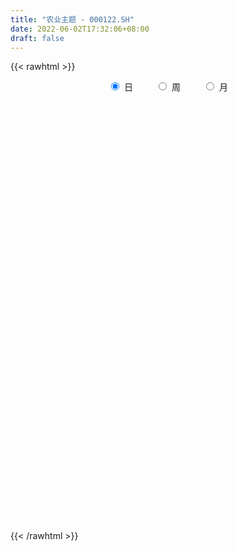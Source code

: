 ```yaml
---
title: "农业主题 - 000122.SH"
date: 2022-06-02T17:32:06+08:00
draft: false
---
```

{{< rawhtml >}}
    <div style="text-align: center">
        <label style="padding: 1rem;"><input style="margin-right: .5rem" type="radio" name="period" value="D" checked onclick="period_change(this)">日</label>
        <label style="padding: 1rem;"><input style="margin-right: .5rem" type="radio" name="period" value="W" onclick="period_change(this)">周</label>
        <label style="padding: 1rem;"><input style="margin-right: .5rem" type="radio" name="period" value="M" onclick="period_change(this)">月</label>
    </div>
    <div id="chart" style="height: 700px;"></div> 
    <script type="text/javascript">
        const D_v = [6756939.0,6653636.0,8496212.0,7972561.0,7674462.0,7206859.0,8521121.0,8338695.0,7319928.0,7034333.0,9748064.0,8156588.0,8899728.0,8459647.0,7862790.0,7462800.0,6508328.0,5899162.0,6509440.0,6358659.0,7868930.0,7135048.0,7072303.0,6593403.0,8341934.0,8339164.0,6101221.0,6565709.0,6648312.0,6543295.0,7573766.0,6431545.0,7149541.0,6952852.0,7500591.0,7934745.0,7768256.0,10079841.0,8421497.0,8978560.0,7101849.0,8523957.0,8090614.0,9448720.0,10230187.0,9871012.0,8361874.0,8193982.0,8360299.0,10148404.0,9656322.0,8276859.0,9236929.0,8089727.0,9329135.0,9137948.0,8559344.0,8099318.0,8405772.0,8352813.0,10411865.0,8246284.0,6697510.0,6943345.0,6790035.0,6922415.0,7861667.0,7886077.0,8037158.0,9367277.0,10229478.0,12332455.0,9179408.0,11450930.0,9529684.0,9544794.0,11304534.0,11710723.0,11463760.0,10615461.0,11836699.0,9318161.0,14103345.0,12085818.0,8865815.0,12315727.0,13080899.0,12416762.0,9626249.0,9953597.0,8844239.0,12393803.0,15357037.0,14368611.0,11883382.0,9120240.0,12211670.0,11638184.0,11834424.0,10421169.0,9907014.0,11432187.0,10228435.0,8967280.0,8753507.0,9931538.0,11105126.0,11095256.0,15953062.0,14138908.0,14700373.0,14236524.0,9495989.0,9546628.0,9985783.0,8869383.0,8941524.0,10304910.0,8207848.0,7161477.0,7350732.0,9021984.0,9876427.0,8105265.0,9117571.0,8429763.0,7959317.0,7625182.0,7963094.0,9049982.0,8629675.0,8805460.0,7728127.0,7155098.0,7437863.0,8815821.0,9720845.0,9893361.0,8448908.0,8236515.0,7850008.0,7905697.0,10268300.0,8783611.0,8059002.0,8103608.0,11403500.0,11010574.0,9301722.0,9523055.0,7707548.0,8726499.0,13472378.0,13220949.0,9734848.0,9457805.0,9402244.0,9488386.0,10178735.0,10823750.0,12068215.0,11601083.0,9445842.0,8642592.0,9326785.0,7104705.0,6064853.0,7159643.0,5517702.0,5798237.0,6120586.0,6691194.0,6680015.0,7362959.0,7367141.0,7484122.0,7255095.0,5739692.0,6997322.0,9539260.0,8481948.0,7719351.0,8398338.0,10915299.0,14769745.0,10306341.0,9812631.0,9535285.0,11231360.0,10753417.0,10191337.0,10119149.0,10191699.0,11180329.0,9422490.0,12906927.0,10534181.0,11997786.0,11206825.0,11072473.0,9851747.0,11986896.0,11480461.0,9760080.0,11704051.0,14777831.0,13912940.0,17307843.0,16322099.0,13109950.0,11567398.0,12192527.0,13377808.0,12973345.0,17469864.0,13859174.0,16632090.0,14913094.0,13728173.0,12756992.0,14708335.0,17918727.0,16150270.0,12389257.0,12455558.0,11115564.0,11570478.0,9952449.0,9677517.0,10790334.0,8938993.0,7496771.0,9285076.0,11124317.0,7818010.0,9544865.0,13662271.0,10885220.0,9601219.0,10445329.0,10310470.0,12384092.0,12104158.0,9382114.0,8658870.0,9336153.0,9846220.0,13251634.0,12308834.0,10859329.0]
const D_histogram = [0.0,2.0767288889,1.9493865552,1.2429470157,-1.3169784936,-1.6549420119,-1.5683994323,-3.6568086544,-6.3952999841,-7.1808531463,-7.11755623,-7.0580995445,-6.8995711044,-6.300035828,-5.6283838461,-6.6064191981,-7.9451811246,-8.3589887549,-8.3790719505,-6.9169908042,-4.0604100148,-1.9094920089,-0.462664459,1.4805486302,4.4338375568,6.1913634576,7.5471952471,6.7814616646,4.549848956,2.3327029908,0.9874786408,-0.0542700955,-2.1921558463,-2.7224886648,-1.4548590903,0.7931024203,2.4754731963,3.2769900623,2.8483022486,2.3880466412,1.7524672483,3.5232263573,4.0689735055,2.681761458,0.0655997507,-5.26726677,-10.0925809875,-9.425945595,-9.4240708309,-4.7325209022,-0.2758356052,3.2540638228,5.3644772917,6.4300984509,9.344004806,11.2762053559,10.8796202317,10.0524385886,9.6781314673,10.4037277667,7.2635075374,4.5001506981,1.7682187906,-1.3991873702,-2.0477556748,-1.8090751199,0.4409022071,-0.4533870607,0.6070776925,3.6183782036,5.6403899247,5.0751691063,6.9321995958,8.030468168,7.7966912188,10.1737068853,12.0357853488,13.4285976679,13.5560874326,14.0312529706,12.1202787417,10.8508418181,8.9007023676,6.2097066439,3.8582348401,2.137005987,-0.0660889195,-4.2520540092,-8.0445377299,-13.5109199354,-15.0122659533,-12.4029936783,-9.8907639973,-8.9113371243,-7.9696635349,-7.9252457449,-8.3434916775,-7.7039966997,-6.1165496704,-6.0475598899,-5.2355030972,-5.0045689822,-2.4213040456,-2.0114353792,-2.7003471532,-6.3230629231,-4.0660735607,-0.962915242,2.1637889158,3.7314984781,7.6624601608,6.2201499443,3.8515199848,3.0982888624,0.9278778132,-0.1073722183,-0.3584230413,-1.0284829256,-2.2243831098,-3.1845608898,-4.5020612658,-4.6554188361,-3.2987303334,-3.3262789479,-2.9615315171,-2.8089482959,-2.9892745297,-3.6036860564,-2.9579054563,-0.9661169097,-0.9032100369,-0.8713242657,-2.0930755348,-2.4130495534,-0.4289087096,1.632954884,4.1666387365,5.4915713729,4.6039373848,2.9908903429,3.0075226213,1.4074176874,-0.9194148536,-0.8548170325,-0.0078319369,0.690279484,0.8655485057,0.8975632918,2.0526595182,1.3880988176,1.0565248803,2.2450645284,4.8825909789,4.7783384466,4.6094829503,2.0486000542,2.516732706,1.0860689862,2.2950383021,0.0233998737,-2.3101025904,-2.8418207822,-4.82940766,-6.8068009943,-8.8960282381,-11.9410847021,-13.6187676096,-18.9853959246,-20.8764671795,-24.0762278986,-23.7213038957,-19.3700139661,-13.2952428388,-6.8046430249,-0.611727687,1.1439278081,3.1488212269,4.4126663476,6.1203501324,9.1444586589,10.9382324828,12.6309157685,13.4111420072,14.9864086255,13.7256906594,12.6863859396,12.6264668959,13.142319777,13.7093351499,12.9225996317,10.5888255317,6.6317232694,-1.426102448,-9.0493108575,-11.0166868706,-8.144956686,-9.6789040701,-16.3322051578,-16.3567247943,-14.3079416947,-9.886439318,-3.9792597085,0.07331242,3.1163713208,4.9645965722,7.0935004995,8.8435434469,12.4765947118,13.6044419049,11.2924722384,9.8331193099,9.1017271812,6.5123501221,5.7174580005,4.9019436992,4.2552576276,2.9164030892,4.7281585176,3.0131839346,3.5441308976,5.5039583487,4.7585307444,-3.3118373408,-12.3276812756,-25.9619315167,-36.3785636315,-36.5111349214,-35.6866814785,-29.7530213034,-20.3256414961,-14.5674701109,-8.3230482136,-2.5259319906,0.9027712373,2.9001606894,5.9777639161,11.1338841796,14.3453132404,14.9031120736,14.8462264674,15.3908558962,17.7411097167,13.4963270931,12.3183913097,11.8016553274,11.2392706102,11.5115265216,14.0002336248,13.4153871798,12.3395979548]
const D_fast = [0.0,2.5959111111,2.9559154163,2.5602126307,-0.328957502,-1.0806565233,-1.3862138018,-4.3888251875,-8.7261415132,-11.306907962,-13.0230001032,-14.7280683038,-16.2944326399,-17.2699063204,-18.0053503,-20.6349904516,-23.9600476592,-26.4636024782,-28.5784536614,-28.8456202162,-27.0041419305,-25.3305969268,-23.9994354916,-21.6860852449,-17.6243369291,-14.3189701639,-11.0763395626,-10.1467077289,-11.2408581985,-12.874828416,-13.9731831059,-15.028499366,-17.7144240784,-18.9253790631,-18.0214642611,-15.5752271455,-13.2739880704,-11.6532236888,-11.3698359403,-11.2330798874,-11.4305424683,-8.77897677,-7.2159862454,-7.9327579284,-10.532519698,-17.1822029113,-24.5306623757,-26.2205133819,-28.5746563255,-25.0662366223,-20.6785102267,-16.3350948429,-12.8835620512,-10.2104162793,-4.9605087226,-0.2092568338,2.1140631,3.799991104,5.8452168495,9.1717450906,7.8474017457,6.2090825809,3.9192053711,0.4020023677,-0.7585048556,-0.9720930807,1.3881097981,0.3804737652,1.5927079415,5.5086030034,8.9407122057,9.6442836639,13.2343640523,16.3402496666,18.055645522,22.9760879099,27.8471127106,32.5970744466,36.1135860694,40.0965648501,41.2156603067,42.6589338376,42.933969979,41.7954009163,40.4084878225,39.2215104662,37.0018933298,31.7529147377,25.9492965845,17.1051843952,11.850771889,11.3592957445,11.3988344261,10.150427018,9.0996847237,7.1627910775,4.6586722256,3.3721680285,3.4304776401,1.9875774482,1.4907584665,0.4705503359,2.4484892612,2.3554990828,0.9915005204,-4.2119809802,-2.971510008,-0.1090804998,3.558570887,6.0591550688,11.9057317917,12.0184590613,10.612709098,10.6340501912,8.6956085953,7.6335155092,7.2928589259,6.3656783102,4.6136823485,2.8573643461,0.4143486536,-0.9028636257,-0.3708577064,-1.2299760578,-1.6056115063,-2.155265359,-3.0829102253,-4.5982432661,-4.6919390301,-2.9416797109,-3.1045753474,-3.2905206426,-5.0355407954,-5.9587772023,-4.0818635359,-1.6117612213,1.9635823154,4.6614077949,4.9247581531,4.0594336969,4.8279466307,3.5796961186,1.0230098642,0.8739034271,1.7189305385,2.5896118305,2.9812679785,3.2376735876,4.9059346935,4.5883986973,4.5209559801,6.2707617603,10.1289359555,11.2192680348,12.2027832761,10.1540503936,11.2513662219,10.0922197487,11.8749486401,9.6091601801,6.6981320684,5.455958681,2.2610198882,-1.4180736946,-5.731307998,-11.7616356374,-16.8440104474,-26.9569877435,-34.0671757933,-43.2859934871,-48.8613954581,-49.35260902,-46.6016486024,-41.8122095447,-35.7722261286,-33.7305886815,-30.9384899559,-28.5714782484,-25.3337069305,-20.0234837392,-15.4951517946,-10.6447395668,-6.5117278263,-1.1898590516,0.9808456471,3.1131374123,6.2098350925,10.0112679179,14.0056170783,16.449531468,16.7629637509,14.4637923059,6.0494409766,-3.8360951473,-8.557642878,-7.722151865,-11.6758252666,-22.4121776437,-26.5258784789,-28.0540808029,-26.1041882557,-21.1918235733,-17.1209233398,-13.2987716088,-10.2093972144,-6.3071181622,-2.346189353,4.4060105898,8.9349682591,9.4461166523,10.4450435512,11.9890832178,11.0277936892,11.6622660678,12.0722376913,12.4893660266,11.8796122605,14.8734073182,13.9117287189,15.3287084063,18.6645254445,19.1087305264,10.2104031059,-1.8873611478,-22.012094268,-41.5233672907,-50.7837223109,-58.8809392377,-60.3855343885,-56.0395649552,-53.9232610977,-49.7596012538,-44.5939680285,-40.9395719912,-38.2171423667,-33.645098161,-25.7055068527,-18.9077494817,-14.6241726301,-10.9695016195,-6.5771582166,0.2083730331,-0.6623278172,1.2393342267,3.6730120763,5.9204450116,9.0705825535,15.0593480628,17.8283484128,19.8374586765]
const D_slow = [0.0,0.5191822222,1.006528861,1.317265615,0.9880209916,0.5742854886,0.1821856305,-0.7320165331,-2.3308415291,-4.1260548157,-5.9054438732,-7.6699687593,-9.3948615354,-10.9698704924,-12.3769664539,-14.0285712535,-16.0148665346,-18.1046137233,-20.1993817109,-21.928629412,-22.9437319157,-23.4211049179,-23.5367710327,-23.1666338751,-22.0581744859,-20.5103336215,-18.6235348097,-16.9281693936,-15.7907071545,-15.2075314068,-14.9606617467,-14.9742292705,-15.5222682321,-16.2028903983,-16.5666051709,-16.3683295658,-15.7494612667,-14.9302137511,-14.218138189,-13.6211265287,-13.1830097166,-12.3022031273,-11.2849597509,-10.6145193864,-10.5981194487,-11.9149361412,-14.4380813881,-16.7945677869,-19.1505854946,-20.3337157201,-20.4026746215,-19.5891586657,-18.2480393428,-16.6405147301,-14.3045135286,-11.4854621896,-8.7655571317,-6.2524474846,-3.8329146178,-1.2319826761,0.5838942083,1.7089318828,2.1509865804,1.8011897379,1.2892508192,0.8369820392,0.947207591,0.8338608258,0.985630249,1.8902247999,3.300322281,4.5691145576,6.3021644565,8.3097814985,10.2589543032,12.8023810246,15.8113273618,19.1684767787,22.5574986369,26.0653118795,29.0953815649,31.8080920195,34.0332676114,35.5856942724,36.5502529824,37.0845044792,37.0679822493,36.004968747,33.9938343145,30.6161043306,26.8630378423,23.7622894227,21.2895984234,19.0617641423,17.0693482586,15.0880368224,13.002163903,11.0761647281,9.5470273105,8.035137338,6.7262615637,5.4751193182,4.8697933068,4.366934462,3.6918476737,2.1110819429,1.0945635527,0.8538347422,1.3947819712,2.3276565907,4.2432716309,5.798309117,6.7611891132,7.5357613288,7.7677307821,7.7408877275,7.6512819672,7.3941612358,6.8380654583,6.0419252359,4.9164099194,3.7525552104,2.927872627,2.0963028901,1.3559200108,0.6536829368,-0.0936356956,-0.9945572097,-1.7340335738,-1.9755628012,-2.2013653104,-2.4191963769,-2.9424652606,-3.5457276489,-3.6529548263,-3.2447161053,-2.2030564212,-0.830163578,0.3208207682,1.068543354,1.8204240093,2.1722784312,1.9424247178,1.7287204596,1.7267624754,1.8993323464,2.1157194729,2.3401102958,2.8532751753,3.2002998797,3.4644310998,4.0256972319,5.2463449766,6.4409295883,7.5933003258,8.1054503394,8.7346335159,9.0061507624,9.579910338,9.5857603064,9.0082346588,8.2977794633,7.0904275483,5.3887272997,3.1647202402,0.1794490646,-3.2252428378,-7.9715918189,-13.1907086138,-19.2097655885,-25.1400915624,-29.9825950539,-33.3064057636,-35.0075665198,-35.1604984416,-34.8745164896,-34.0873111828,-32.9841445959,-31.4540570629,-29.1679423981,-26.4333842774,-23.2756553353,-19.9228698335,-16.1762676771,-12.7448450123,-9.5732485274,-6.4166318034,-3.1310518591,0.2962819284,3.5269318363,6.1741382192,7.8320690366,7.4755434246,5.2132157102,2.4590439925,0.422804821,-1.9969211965,-6.0799724859,-10.1691536845,-13.7461391082,-16.2177489377,-17.2125638648,-17.1942357598,-16.4151429296,-15.1739937866,-13.4006186617,-11.1897327999,-8.070584122,-4.6694736458,-1.8463555862,0.6119242413,2.8873560366,4.5154435671,5.9448080673,7.1702939921,8.234108399,8.9632091713,10.1452488007,10.8985447843,11.7845775087,13.1605670959,14.350199782,13.5222404468,10.4403201279,3.9498372487,-5.1448036592,-14.2725873895,-23.1942577592,-30.632513085,-35.713923459,-39.3557909868,-41.4365530402,-42.0680360378,-41.8423432285,-41.1173030562,-39.6228620771,-36.8393910322,-33.2530627221,-29.5272847037,-25.8157280869,-21.9680141128,-17.5327366836,-14.1586549103,-11.0790570829,-8.1286432511,-5.3188255985,-2.4409439681,1.0591144381,4.412961233,7.4978607217]
const D_data = [['2021-05-24', 2096.7976, 2099.085, 2071.4341, 2101.0067],['2021-05-25', 2096.7657, 2131.6266, 2092.3829, 2133.6798],['2021-05-26', 2119.5998, 2111.0148, 2098.5025, 2119.5998],['2021-05-27', 2096.5854, 2102.9409, 2087.3917, 2112.899],['2021-05-28', 2100.2278, 2070.9752, 2063.9441, 2103.1466],['2021-05-31', 2067.6445, 2089.8809, 2060.7677, 2091.262],['2021-06-01', 2092.3207, 2093.2789, 2075.5669, 2096.8056],['2021-06-02', 2095.0213, 2058.442, 2054.679, 2097.6123],['2021-06-03', 2051.099, 2032.9336, 2030.3005, 2054.6193],['2021-06-04', 2025.9295, 2041.9339, 2019.4297, 2045.9031],['2021-06-07', 2035.4892, 2044.153, 2019.1682, 2045.2571],['2021-06-08', 2044.4053, 2037.7728, 2025.3362, 2061.2483],['2021-06-09', 2036.2592, 2032.7795, 2022.5346, 2042.2407],['2021-06-10', 2031.9785, 2033.6074, 2022.7759, 2040.6967],['2021-06-11', 2029.7044, 2031.5015, 2023.204, 2040.4832],['2021-06-15', 2026.4078, 2003.188, 2000.9885, 2032.806],['2021-06-16', 2001.6228, 1984.385, 1979.3586, 2007.1095],['2021-06-17', 1976.3634, 1982.2351, 1976.3634, 1994.0164],['2021-06-18', 1982.3658, 1976.5319, 1962.6923, 1982.3658],['2021-06-21', 1975.6947, 1989.871, 1971.6891, 1996.4372],['2021-06-22', 1995.8616, 2011.4584, 1993.023, 2016.4006],['2021-06-23', 2013.2658, 2010.4938, 1998.6452, 2014.0761],['2021-06-24', 2013.231, 2007.1256, 1992.6314, 2013.5645],['2021-06-25', 2008.3987, 2019.6227, 1994.9384, 2021.1835],['2021-06-28', 2026.863, 2044.7212, 2021.8318, 2047.9489],['2021-06-29', 2049.2798, 2043.7464, 2038.5764, 2051.673],['2021-06-30', 2043.8189, 2049.8861, 2039.8238, 2055.8937],['2021-07-01', 2049.4399, 2028.1101, 2028.0977, 2052.2677],['2021-07-02', 2020.9239, 2003.8143, 2001.2428, 2033.0929],['2021-07-05', 2006.6064, 1992.4716, 1976.961, 2008.8899],['2021-07-06', 1991.2866, 1992.9116, 1965.0299, 1992.9116],['2021-07-07', 1978.5705, 1988.4737, 1973.2647, 1993.7893],['2021-07-08', 1994.092, 1963.0215, 1963.0215, 1995.9684],['2021-07-09', 1955.3362, 1971.6903, 1935.2476, 1975.8499],['2021-07-12', 1989.8477, 1992.2112, 1979.1641, 1998.2368],['2021-07-13', 1998.9076, 2011.4243, 1988.2673, 2012.2361],['2021-07-14', 2017.4018, 2014.0214, 2003.3179, 2029.5819],['2021-07-15', 2005.8853, 2009.8411, 1984.8537, 2010.8585],['2021-07-16', 2004.5113, 1995.8106, 1993.2117, 2005.5685],['2021-07-19', 1995.2995, 1993.1174, 1982.7332, 2002.0898],['2021-07-20', 1982.5744, 1987.6942, 1972.9371, 1989.0786],['2021-07-21', 1998.4529, 2021.2399, 1998.4529, 2025.086],['2021-07-22', 2021.432, 2013.5368, 2005.433, 2023.3328],['2021-07-23', 2010.9094, 1988.1699, 1981.3918, 2011.2034],['2021-07-26', 1985.3727, 1961.4865, 1933.601, 1985.3727],['2021-07-27', 1957.7937, 1902.1567, 1901.9934, 1971.6301],['2021-07-28', 1888.6056, 1872.8933, 1845.6176, 1900.9637],['2021-07-29', 1892.6926, 1920.3778, 1892.641, 1922.2594],['2021-07-30', 1907.6992, 1903.7179, 1884.5686, 1907.6992],['2021-08-02', 1896.2164, 1966.7374, 1893.0796, 1966.9454],['2021-08-03', 1960.8815, 1983.7021, 1955.5573, 1984.3641],['2021-08-04', 1983.2391, 1992.1021, 1976.53, 1994.0077],['2021-08-05', 1985.8607, 1990.3774, 1974.0864, 2000.2959],['2021-08-06', 1981.6383, 1988.1477, 1968.0607, 1988.1477],['2021-08-09', 1980.9786, 2026.2463, 1980.2298, 2032.335],['2021-08-10', 2020.7668, 2033.5364, 2008.332, 2035.7292],['2021-08-11', 2029.8718, 2015.9669, 2012.379, 2029.8718],['2021-08-12', 2016.2385, 2014.5849, 2007.5743, 2025.254],['2021-08-13', 2005.6137, 2024.2079, 1995.892, 2026.0695],['2021-08-16', 2025.4837, 2046.6563, 2024.6752, 2052.4981],['2021-08-17', 2041.89, 1998.6937, 1993.063, 2049.4624],['2021-08-18', 1994.6923, 1992.2842, 1983.6925, 2007.5685],['2021-08-19', 1985.5336, 1980.5566, 1969.1961, 1991.5547],['2021-08-20', 1972.2339, 1959.5157, 1935.0433, 1972.2339],['2021-08-23', 1960.9828, 1979.5693, 1957.9042, 1982.422],['2021-08-24', 1978.991, 1988.1813, 1969.0984, 1995.6673],['2021-08-25', 1984.0486, 2019.727, 1979.8192, 2021.819],['2021-08-26', 2013.5012, 1984.1133, 1982.787, 2014.2201],['2021-08-27', 1976.2391, 2009.2603, 1974.51, 2011.644],['2021-08-30', 2016.9189, 2046.6705, 2015.4962, 2046.8977],['2021-08-31', 2045.4199, 2052.0217, 2041.8135, 2066.9193],['2021-09-01', 2048.4503, 2028.4105, 1997.4152, 2051.494],['2021-09-02', 2028.0114, 2067.8824, 2028.0114, 2067.9836],['2021-09-03', 2070.0719, 2073.4478, 2057.3915, 2097.078],['2021-09-06', 2070.0319, 2066.7816, 2040.2668, 2076.18],['2021-09-07', 2064.4445, 2114.1946, 2062.2094, 2117.2967],['2021-09-08', 2110.2968, 2130.2129, 2104.1018, 2132.8648],['2021-09-09', 2136.4296, 2145.8948, 2131.5202, 2150.0192],['2021-09-10', 2137.4276, 2147.9821, 2125.6876, 2162.2503],['2021-09-13', 2143.3783, 2168.5335, 2142.7312, 2169.2718],['2021-09-14', 2160.3413, 2149.1717, 2143.5942, 2187.6446],['2021-09-15', 2137.1461, 2162.161, 2132.6375, 2167.2468],['2021-09-16', 2169.9489, 2157.5279, 2156.9332, 2183.7244],['2021-09-17', 2150.6447, 2146.6873, 2109.7172, 2161.7183],['2021-09-22', 2123.0831, 2146.4545, 2122.4312, 2148.705],['2021-09-23', 2159.7038, 2150.969, 2145.1877, 2167.0868],['2021-09-24', 2136.6535, 2140.4054, 2126.8238, 2164.0799],['2021-09-27', 2132.2694, 2101.6915, 2086.4375, 2145.0669],['2021-09-28', 2089.2267, 2085.0276, 2080.7013, 2096.5193],['2021-09-29', 2070.1801, 2034.8672, 2023.924, 2079.415],['2021-09-30', 2037.9807, 2058.3048, 2037.0952, 2063.154],['2021-10-08', 2080.5789, 2105.4426, 2071.4306, 2106.8309],['2021-10-11', 2107.6522, 2112.388, 2096.5372, 2129.1955],['2021-10-12', 2102.7679, 2097.9784, 2073.0457, 2111.3806],['2021-10-13', 2093.4036, 2098.5178, 2061.4858, 2103.0407],['2021-10-14', 2092.0931, 2085.8572, 2071.6678, 2096.4045],['2021-10-15', 2078.2502, 2074.5126, 2069.0486, 2109.8017],['2021-10-18', 2062.4843, 2083.6449, 2041.3215, 2085.771],['2021-10-19', 2076.7889, 2097.4929, 2070.1811, 2100.7393],['2021-10-20', 2080.8254, 2079.3225, 2068.8516, 2090.005],['2021-10-21', 2081.0984, 2087.5498, 2079.0837, 2098.4083],['2021-10-22', 2088.2595, 2079.8532, 2077.0172, 2100.9011],['2021-10-25', 2088.5597, 2114.7352, 2088.3443, 2116.2395],['2021-10-26', 2113.4552, 2094.4931, 2090.5927, 2118.22],['2021-10-27', 2090.8648, 2078.6442, 2069.0247, 2092.0842],['2021-10-28', 2067.7364, 2026.9529, 2021.906, 2068.0662],['2021-10-29', 2033.9114, 2093.007, 2033.9114, 2094.4967],['2021-11-01', 2095.4852, 2116.2819, 2083.4172, 2126.8515],['2021-11-02', 2122.8384, 2134.1298, 2113.803, 2146.1916],['2021-11-03', 2124.4125, 2129.9632, 2112.5104, 2140.8512],['2021-11-04', 2130.8776, 2179.5605, 2130.8776, 2181.6631],['2021-11-05', 2170.7611, 2125.2527, 2125.2046, 2170.7611],['2021-11-08', 2116.2, 2108.2404, 2097.349, 2119.2717],['2021-11-09', 2106.9255, 2123.8305, 2099.4481, 2125.925],['2021-11-10', 2113.0653, 2100.8403, 2077.5018, 2123.4543],['2021-11-11', 2098.9631, 2107.8067, 2095.2982, 2110.1431],['2021-11-12', 2110.2061, 2115.0581, 2108.6774, 2124.0813],['2021-11-15', 2121.1493, 2107.8228, 2098.5605, 2130.3529],['2021-11-16', 2101.3408, 2095.8759, 2092.9534, 2114.3239],['2021-11-17', 2095.7905, 2091.7254, 2068.2699, 2096.1109],['2021-11-18', 2092.4507, 2078.7582, 2078.6045, 2094.3985],['2021-11-19', 2072.8184, 2086.2991, 2062.7132, 2087.3604],['2021-11-22', 2085.2527, 2105.7761, 2079.5191, 2107.2971],['2021-11-23', 2099.1928, 2089.7284, 2086.0714, 2102.2955],['2021-11-24', 2090.952, 2093.2816, 2075.6134, 2098.028],['2021-11-25', 2095.5493, 2089.8512, 2082.9671, 2099.052],['2021-11-26', 2086.0864, 2083.313, 2078.1094, 2088.3093],['2021-11-29', 2060.4289, 2072.9876, 2055.3276, 2078.1397],['2021-11-30', 2077.8207, 2086.0389, 2075.0162, 2091.4416],['2021-12-01', 2081.3684, 2108.2296, 2080.9602, 2111.347],['2021-12-02', 2104.6823, 2088.5773, 2087.916, 2112.3485],['2021-12-03', 2080.4454, 2087.4027, 2071.8028, 2089.0392],['2021-12-06', 2085.6106, 2066.8838, 2064.0823, 2086.5591],['2021-12-07', 2071.1827, 2071.7296, 2052.4552, 2077.1437],['2021-12-08', 2072.9089, 2103.4743, 2068.4866, 2104.6121],['2021-12-09', 2104.3511, 2115.4217, 2102.2201, 2124.3538],['2021-12-10', 2113.4327, 2135.751, 2109.4769, 2140.485],['2021-12-13', 2140.9895, 2134.7357, 2128.9591, 2144.4496],['2021-12-14', 2132.9184, 2112.2064, 2106.8357, 2132.9184],['2021-12-15', 2105.6296, 2099.476, 2095.3634, 2117.0325],['2021-12-16', 2101.5935, 2118.1885, 2100.1948, 2118.3528],['2021-12-17', 2111.0234, 2095.6826, 2093.3377, 2115.4725],['2021-12-20', 2089.9954, 2076.4037, 2073.8243, 2098.1808],['2021-12-21', 2073.662, 2099.791, 2070.4128, 2100.3007],['2021-12-22', 2103.6275, 2111.9733, 2098.072, 2114.871],['2021-12-23', 2108.7913, 2114.8341, 2103.805, 2118.8547],['2021-12-24', 2117.5265, 2111.5624, 2100.1545, 2119.7982],['2021-12-27', 2117.0867, 2111.3559, 2099.977, 2126.4772],['2021-12-28', 2108.2942, 2130.213, 2105.6975, 2130.213],['2021-12-29', 2125.1633, 2110.5486, 2109.484, 2130.2091],['2021-12-30', 2109.8251, 2113.4773, 2106.4, 2117.4738],['2021-12-31', 2113.2213, 2136.7206, 2112.588, 2139.2564],['2022-01-04', 2142.1997, 2168.7958, 2138.207, 2171.563],['2022-01-05', 2165.2883, 2146.0181, 2138.4579, 2176.2345],['2022-01-06', 2137.0922, 2149.2413, 2125.9818, 2154.2333],['2022-01-07', 2155.1547, 2115.6427, 2114.5043, 2159.9562],['2022-01-10', 2113.2045, 2150.9704, 2113.2045, 2153.3843],['2022-01-11', 2149.0968, 2127.2698, 2122.3927, 2155.5117],['2022-01-12', 2129.9386, 2162.4438, 2120.303, 2162.5909],['2022-01-13', 2161.0432, 2118.228, 2117.1667, 2169.5052],['2022-01-14', 2116.6263, 2105.3622, 2103.6762, 2135.4307],['2022-01-17', 2112.8044, 2119.338, 2103.5433, 2124.2362],['2022-01-18', 2113.8942, 2092.2665, 2086.9638, 2113.8942],['2022-01-19', 2083.9121, 2077.8483, 2062.703, 2088.6661],['2022-01-20', 2076.3225, 2059.7102, 2057.0012, 2101.5241],['2022-01-21', 2053.9096, 2025.6591, 2024.1879, 2054.1779],['2022-01-24', 2017.6711, 2019.4941, 2009.7282, 2030.0689],['2022-01-25', 2010.4881, 1940.2306, 1939.9262, 2018.4333],['2022-01-26', 1944.8993, 1946.5722, 1919.1462, 1957.8173],['2022-01-27', 1941.7959, 1895.9732, 1895.9732, 1949.3982],['2022-01-28', 1911.2529, 1910.4398, 1879.3783, 1932.1965],['2022-02-07', 1929.2493, 1952.0603, 1927.5974, 1952.3632],['2022-02-08', 1951.0867, 1984.3196, 1941.7823, 1984.9175],['2022-02-09', 1981.386, 2010.6829, 1978.2408, 2014.311],['2022-02-10', 2012.7021, 2033.3861, 2006.9461, 2036.9543],['2022-02-11', 2023.9736, 1994.5479, 1989.7234, 2026.8405],['2022-02-14', 1992.5647, 2004.6784, 1990.8777, 2022.6079],['2022-02-15', 2002.4779, 2002.5084, 1988.6379, 2008.6065],['2022-02-16', 2011.3827, 2015.7671, 1997.993, 2016.1394],['2022-02-17', 2021.0587, 2046.9159, 2009.8486, 2052.5297],['2022-02-18', 2034.5016, 2048.6673, 2029.7629, 2050.3391],['2022-02-21', 2046.3267, 2062.7824, 2042.6203, 2064.8051],['2022-02-22', 2052.0049, 2065.434, 2038.2305, 2066.3439],['2022-02-23', 2083.9214, 2090.6251, 2071.4568, 2099.2339],['2022-02-24', 2083.3463, 2065.3981, 2042.3019, 2112.5303],['2022-02-25', 2072.4704, 2070.9486, 2065.7549, 2088.7341],['2022-02-28', 2075.4173, 2089.2705, 2063.2389, 2091.6315],['2022-03-01', 2093.4915, 2107.3973, 2086.3212, 2107.8528],['2022-03-02', 2103.975, 2121.564, 2097.0935, 2124.0501],['2022-03-03', 2124.2886, 2114.9708, 2108.6257, 2125.0747],['2022-03-04', 2105.9754, 2097.2471, 2086.8777, 2125.1204],['2022-03-07', 2102.6777, 2067.7417, 2055.3069, 2105.5208],['2022-03-08', 2062.8043, 1986.9092, 1981.9117, 2065.9506],['2022-03-09', 1991.0823, 1946.4921, 1868.7035, 2004.1388],['2022-03-10', 1986.1412, 1983.8462, 1972.294, 2002.2568],['2022-03-11', 1967.0488, 2039.4695, 1948.952, 2042.4889],['2022-03-14', 2018.5453, 1980.5985, 1980.5985, 2035.3801],['2022-03-15', 1961.37, 1883.1734, 1883.1734, 1971.9728],['2022-03-16', 1915.1, 1933.8498, 1829.374, 1938.78],['2022-03-17', 1944.4046, 1951.3057, 1942.73, 1984.0737],['2022-03-18', 1939.4024, 1986.7504, 1933.4994, 1989.3729],['2022-03-21', 1990.1798, 2025.4505, 1985.4284, 2033.7473],['2022-03-22', 2025.2286, 2025.2083, 2015.523, 2040.4741],['2022-03-23', 2024.7318, 2030.6938, 2020.7468, 2037.7428],['2022-03-24', 2021.496, 2029.9825, 2017.3353, 2044.936],['2022-03-25', 2027.1283, 2047.0998, 2024.7759, 2085.1838],['2022-03-28', 2051.8129, 2057.5259, 2016.2661, 2062.7649],['2022-03-29', 2049.3008, 2102.9324, 2045.879, 2113.6753],['2022-03-30', 2078.5774, 2094.0193, 2073.0933, 2098.1653],['2022-03-31', 2080.5115, 2057.2225, 2047.7576, 2086.2854],['2022-04-01', 2054.6778, 2066.074, 2054.268, 2082.9475],['2022-04-06', 2057.5339, 2077.1109, 2050.6375, 2082.4178],['2022-04-07', 2071.6979, 2051.6085, 2044.0824, 2078.3038],['2022-04-08', 2054.2258, 2070.5787, 2032.3754, 2075.7274],['2022-04-11', 2070.5677, 2071.1526, 2057.9083, 2103.245],['2022-04-12', 2053.2367, 2074.0797, 2031.5118, 2074.516],['2022-04-13', 2064.2016, 2064.1234, 2060.0762, 2097.6078],['2022-04-14', 2055.598, 2109.3385, 2032.8263, 2110.1493],['2022-04-15', 2097.3409, 2070.0046, 2065.5893, 2113.5418],['2022-04-18', 2057.3189, 2099.1999, 2054.2484, 2110.0119],['2022-04-19', 2104.8439, 2129.2898, 2096.2668, 2147.2183],['2022-04-20', 2120.4912, 2104.7621, 2095.7446, 2156.69],['2022-04-21', 2085.2026, 1991.5823, 1980.5545, 2099.6256],['2022-04-22', 1952.6697, 1928.7811, 1903.344, 1952.992],['2022-04-25', 1892.4738, 1795.0509, 1795.0509, 1894.622],['2022-04-26', 1797.9455, 1744.9722, 1738.7429, 1811.682],['2022-04-27', 1725.774, 1814.5837, 1708.927, 1814.799],['2022-04-28', 1805.2084, 1796.7744, 1772.0208, 1821.3275],['2022-04-29', 1800.681, 1849.0279, 1800.681, 1854.1613],['2022-05-05', 1852.4341, 1909.6585, 1848.9849, 1922.8917],['2022-05-06', 1863.3946, 1885.4986, 1861.5303, 1913.114],['2022-05-09', 1881.1209, 1909.2046, 1873.984, 1911.2393],['2022-05-10', 1887.3631, 1925.9579, 1880.1186, 1925.9579],['2022-05-11', 1923.2598, 1914.6639, 1913.6072, 1949.1202],['2022-05-12', 1903.0958, 1907.0516, 1886.4177, 1926.1824],['2022-05-13', 1913.2126, 1932.1677, 1913.1975, 1952.077],['2022-05-16', 1958.7955, 1981.9857, 1954.7775, 2000.8591],['2022-05-17', 1981.8214, 1985.5501, 1955.6498, 1987.334],['2022-05-18', 1983.8667, 1969.783, 1965.09, 1988.2965],['2022-05-19', 1941.0558, 1971.4369, 1939.0732, 1975.1217],['2022-05-20', 1971.1732, 1989.0369, 1969.0203, 1989.0369],['2022-05-23', 1992.1072, 2030.0197, 1990.4571, 2030.5393],['2022-05-24', 2024.8266, 1952.491, 1951.9284, 2026.1443],['2022-05-25', 1954.137, 1984.7866, 1953.2396, 1984.96],['2022-05-26', 1983.3697, 1996.7945, 1957.2579, 2004.7094],['2022-05-27', 1998.6213, 2001.5902, 1982.0724, 2014.8167],['2022-05-30', 2012.6027, 2019.8522, 2000.9992, 2025.8678],['2022-05-31', 2016.3532, 2065.2826, 2015.0487, 2065.2826],['2022-06-01', 2050.9882, 2043.3271, 2031.7436, 2065.7424],['2022-06-02', 2034.2918, 2043.8641, 2019.6412, 2047.4575]]
const W_v = [19642339.0,20499924.0,24126305.0,22643971.0,15514734.0,16282724.0,23210615.0,20490672.0,23699999.0,20322265.0,16888827.0,20007096.0,18103262.0,17260283.0,18741203.0,18863144.0,21723777.0,19813923.0,13691088.0,14681755.0,18067451.0,19138179.0,21275913.0,22007277.0,23582873.0,29748662.0,25830040.0,25955687.0,27793880.0,9489815.0,7944708.0,20504511.0,22011068.0,21860056.0,27269780.0,31110450.0,17804716.0,24958253.0,22761394.0,21884042.0,13575284.0,21319809.0,23754394.0,23669378.0,29866699.0,23252167.0,21468280.0,21882713.0,18193598.0,22639999.0,22617372.0,19932292.0,25751874.0,22319301.0,26377936.0,19577156.0,18774937.0,19998755.0,19873641.0,15734170.0,16682987.0,16309345.0,23671431.0,20560770.0,23418053.0,25451516.0,27022053.0,32278005.0,26896747.0,18813048.0,22825640.0,16403391.0,14547942.0,16731340.0,8956628.0,18697864.0,18625132.0,22350498.0,17971626.0,24481451.0,34820455.0,55127271.0,58732495.0,56641260.0,51981819.0,53959218.0,46131157.0,59366453.0,40622084.0,47555914.0,15484787.0,48049103.0,45445894.0,34899752.0,35835590.0,34478513.0,45312181.0,31968272.0,28490952.0,32047064.0,27642024.0,25996810.0,21099087.0,21476979.0,27705696.0,23613119.0,31343114.0,29870317.0,28453136.0,26117276.0,22620818.0,18832861.0,2666338.0,11710577.0,18114745.0,21730727.0,31888319.0,21896671.0,22776230.0,20657398.0,18105402.0,15909115.0,18270440.0,23967234.0,19905007.0,27913796.0,35598967.0,24461659.0,25441216.0,42667866.0,46947310.0,56385293.0,54396289.0,54996552.0,54675249.0,49261125.0,58072798.0,60395149.0,51132333.0,44425573.0,59430850.0,40801014.0,27668097.0,40227403.0,38592718.0,30717213.0,32618740.0,33165626.0,37850227.0,21272400.0,39841685.0,61797997.0,69248697.0,57493563.0,61261551.0,68391507.0,61849995.0,63508417.0,48007364.0,43565959.0,36305555.0,30392003.0,25454040.0,12954811.0,5671510.0,26390112.0,21771683.0,23977062.0,25837060.0,26584353.0,25353616.0,25178118.0,29654258.0,31217288.0,44303935.0,61203885.0,42225604.0,67658950.0,44261097.0,39212370.0,42540205.0,37141570.0,19748339.0,18273367.0,43786531.0,43163614.0,40284348.0,33233557.0,34090453.0,33488419.0,24636283.0,36867661.0,34937667.0,34552004.0,18179363.0,46535252.0,31393172.0,37553810.0,38420936.0,43126817.0,26379730.0,35028343.0,35996340.0,34650999.0,41704930.0,42143700.0,45017354.0,45408241.0,43531517.0,40651817.0,37497352.0,52559548.0,53553495.0,57959484.0,34262441.0,40840847.0,12393803.0,62940940.0,55232978.0,48985886.0,70124123.0,46839307.0,42046951.0,43488343.0,42073393.0,40857754.0,42334489.0,46618021.0,46269398.0,45885980.0,51961330.0,46121007.0,30661021.0,35585431.0,38013317.0,52109074.0,51524030.0,53820594.0,54663012.0,59709319.0,72220230.0,38543680.0,76602395.0,73923581.0,54771566.0,19729327.0,45269039.0,54904509.0,51865387.0,46266017.0]
const W_histogram = [0.0,0.7849125926,1.1035401954,1.2299090011,3.2734954461,4.2729001638,6.5902290212,7.5099709742,8.8707813384,9.5125516874,10.8923859136,13.3559584717,12.9297275288,13.8297772045,10.7824697301,11.5169887761,8.7640807369,3.4609740781,-1.3207599112,-5.6311336139,-6.2165208605,-5.4493079865,-5.1780494256,-1.7841395454,-0.1136217446,0.923523271,3.024818316,-0.5275649211,-10.0381201198,-12.4505884804,-10.7815351515,-9.5050676387,-6.8091812873,-5.7709569854,-7.1843604112,-7.500386711,-5.4737447457,-5.2001804956,-6.392898568,-6.6564720807,-4.4871844725,-1.0637704193,3.4242125674,4.848452273,4.9208420236,4.4718411327,0.7807824708,-4.812711565,-8.7547509077,-13.287740686,-10.5146027474,-8.9853413847,-6.4469899442,-8.5390004906,-8.8632788509,-12.8543177074,-12.1449233446,-10.8836912876,-10.5555101256,-11.5748381435,-8.1383832369,-3.381789243,-5.2079025394,-8.8988108134,-11.4208231734,-10.1028139179,-9.6223117957,-5.4622402117,-5.4502206031,-4.0832574587,-1.3199606904,0.6442547824,-0.0410726894,-0.1219308852,-0.8422723398,0.9934145354,3.9763123006,6.6836135618,7.8549253502,11.3147326338,15.8609088314,21.0833528124,22.5502851719,25.6743365619,29.2047437693,30.4136999002,34.1324936679,33.4400222498,32.0636107616,25.3400592945,19.435885902,12.9381623616,8.8195950342,1.7905042014,0.1058587726,-3.5230923606,-3.4717369418,-1.5441247386,0.0818196805,2.2283102376,0.8743786749,-1.9526314877,-2.7093655243,-4.4034320213,-9.0424363307,-9.7714499003,-7.728759731,-5.7651847434,-3.4020767985,-1.8058617142,-2.2857670219,-5.3807367595,-7.2371143092,-6.8116724864,-7.2250991811,-6.4831547741,-4.8887543298,-3.2612102857,-3.6614930515,-4.2914992954,-6.2231267669,-6.5506992616,-6.3164502515,-5.3249179666,-4.2147099528,-0.5098905407,2.3760369708,4.3411630182,0.8407887471,-0.723692118,0.5188338287,3.9240791889,3.2010736458,9.6772080582,7.4597392529,3.2043024894,3.639198614,6.0023174957,9.1555245972,10.1740357957,12.7074024546,12.765034905,15.9348709142,17.2079558796,15.2570411934,16.5817506495,15.0816955949,13.8936982731,15.5720715875,15.7037565079,17.7471756323,25.5032399774,30.0993378627,34.7915561681,45.5614791764,49.7614263098,48.286879139,49.0331907081,46.6724741215,36.1829462859,17.0221111011,3.1364120464,-9.5736911064,-17.4872337197,-19.5210104934,-20.3738936324,-26.8092853632,-31.7348992423,-34.3944943688,-36.5848839359,-33.0444778953,-33.2030413566,-28.274960059,-26.6955720973,-20.5816579097,-12.301559007,-5.7251836806,2.5731484951,0.463233936,3.8514566961,4.1153152,3.1062578493,9.7589436352,15.413439668,6.8583014433,-4.8218736888,-18.6897558244,-28.4704256091,-30.5784070127,-28.5814510168,-27.963941977,-26.9102498691,-21.5302314362,-16.2019409876,-13.0479063454,-8.3921409616,-4.0642846581,-2.8672468329,-4.0728987051,-5.5244481841,-9.8836976191,-9.556405409,-10.0458652516,-12.0399180806,-11.2556678626,-10.7724016884,-15.3804853317,-12.1254678709,-7.1718428436,-7.8266774219,-4.6415305046,1.7157628803,10.3844344257,15.1845026984,16.9553042522,11.8573748938,10.9421673577,7.6895414901,5.4395540552,4.4221713518,5.4390157298,4.9567321556,2.3640722924,0.223959039,-1.0692679158,1.0630276821,-0.4143740976,-0.5053885585,0.8706065166,0.141298638,-1.1805980261,-7.2323191796,-18.1814384616,-18.864132908,-14.9470567904,-10.3500389949,-5.2878720458,-5.5530139299,-8.8078325134,-6.5300572106,-3.529549272,-1.148703233,0.3974438247,-7.6374558323,-17.3160689902,-20.0609564299,-17.6194663425,-11.3641373621,-5.8485187717,0.8243550527]
const W_fast = [0.0,0.9811407407,1.5756533924,2.0094994484,4.8714597549,6.9390895136,10.9039756263,13.7012103229,17.2797160216,20.2996242925,24.4025549971,30.2051171731,33.0113181125,37.3688120893,37.0171220473,40.6308882874,40.0690004324,35.6311372931,30.519213326,24.8010562199,22.6615387581,22.0664246356,21.04317084,23.9910458339,25.6331581985,26.9011840318,29.7586836558,26.0744091885,14.0543239599,8.5292084792,7.5028780202,6.4030786233,7.3966696528,6.9921547084,3.7826611798,1.5915382023,2.2497439812,1.2232631073,-1.5676796071,-3.4953711399,-2.4478796498,0.7095917986,6.0536279271,8.689980701,9.9925809574,10.6615403497,7.1656773055,0.3690053785,-5.7617216911,-13.6166466409,-13.4721593892,-14.1892333727,-13.2626294182,-17.4893900873,-20.0294881603,-27.2341064437,-29.560942917,-31.020633682,-33.3313300513,-37.244367605,-35.8425085078,-31.9313618246,-35.0594507558,-40.9750617331,-46.3522798865,-47.5599741105,-49.4850499372,-46.6905384061,-48.0410739484,-47.6949251687,-45.261618573,-43.1363394046,-43.8319350486,-43.9432759658,-44.8741855053,-42.7901449963,-38.8131691559,-34.4349645043,-31.2999213783,-25.0114309363,-16.5000275308,-6.0067453468,1.0977583057,10.6403938362,21.4719869859,30.2843680919,42.5362852765,50.2038194208,56.8433106231,56.4547739797,55.4095720626,52.1463891127,50.2327205438,43.6512557614,41.9930750257,37.4833508024,36.6667719857,38.2083530042,39.8547523434,42.55832046,41.422983566,38.1078155315,36.6737401138,33.8788156115,26.9792022195,23.8073261748,23.9178264113,24.440105213,25.9526939584,27.097443614,26.0460965509,21.6059426234,17.9402864965,16.6628101976,14.4431087076,13.5642644211,13.936476283,14.7487177556,13.433061727,11.7301806592,8.242771496,6.2775241859,4.9326606331,4.5929634264,4.6494939519,8.2268407289,11.7067774831,14.7571942851,11.4670172008,9.7216133062,11.0938477101,15.4801128674,15.5573757358,24.4528121628,24.1002781707,20.6459170296,21.9906128076,25.8543110632,31.2963993141,34.8584194614,40.568636734,43.8175279107,50.9710816485,56.5461555838,58.409501196,63.8796483144,66.1500171585,68.435444405,74.0068356163,78.0644596637,84.5446726961,98.6765470356,110.7974793865,124.187586734,146.3478795364,162.9881832472,173.5853558612,186.5899651073,195.897367051,194.453575787,179.5482683774,166.4466723343,151.343146405,139.0577953617,132.1437659647,126.1974094176,113.059696346,100.2003576563,88.9421389376,77.6055283866,72.8848149533,64.4254911529,62.2848324357,57.1903273731,58.1588270833,63.3635362342,68.5086156404,77.45023494,75.4561288648,79.8072157989,81.0999031029,80.8674102144,89.9598319091,99.467687859,92.6271249951,79.7414814408,61.2011603491,44.3028841622,34.5503010053,29.401894247,23.0284177926,17.3545474332,17.3520080071,18.6298132088,18.5218712647,21.079601408,24.391386547,24.871612664,22.6477361155,19.8150745905,12.9849007508,10.9230916085,7.9221654531,2.918133104,0.8884663563,-1.3213678917,-9.7745728678,-9.5509223748,-6.3902580584,-9.0017619922,-6.976997701,-0.190763596,11.0740165558,19.6702105031,25.6798381199,23.546252485,25.3665867883,24.0363462933,23.1462473722,23.2344075067,25.6110058171,26.3679052818,24.3662634917,22.2821399981,20.7215960644,23.1196485828,21.5386532786,21.3212916782,22.9149383823,22.2209551633,20.6039089927,12.7441080443,-2.7503708531,-8.1490985266,-7.9687866066,-5.9592785598,-2.2190796222,-3.8724749888,-9.3292517006,-8.6839907005,-6.5658700798,-4.4721998491,-2.8266918353,-12.7709554502,-26.7785858557,-34.5387124029,-36.5020889012,-33.0877942613,-29.0343053639,-22.1553427762]
const W_slow = [0.0,0.1962281481,0.472113197,0.7795904473,1.5979643088,2.6661893498,4.3137466051,6.1912393486,8.4089346832,10.7870726051,13.5101690835,16.8491587014,20.0815905836,23.5390348848,26.2346523173,29.1138995113,31.3049196955,32.170163215,31.8399732372,30.4321898338,28.8780596186,27.515732622,26.2212202656,25.7751853793,25.7467799431,25.9776607609,26.7338653399,26.6019741096,24.0924440796,20.9797969595,18.2844131717,15.908146262,14.2058509402,12.7631116938,10.967021591,9.0919249133,7.7234887268,6.4234436029,4.8252189609,3.1611009408,2.0393048227,1.7733622178,2.6294153597,3.8415284279,5.0717389338,6.189699217,6.3848948347,5.1817169435,2.9930292166,-0.3289059549,-2.9575566418,-5.203891988,-6.815639474,-8.9503895967,-11.1662093094,-14.3797887363,-17.4160195724,-20.1369423943,-22.7758199257,-25.6695294616,-27.7041252708,-28.5495725816,-29.8515482164,-32.0762509198,-34.9314567131,-37.4571601926,-39.8627381415,-41.2282981945,-42.5908533452,-43.6116677099,-43.9416578825,-43.7805941869,-43.7908623593,-43.8213450806,-44.0319131655,-43.7835595317,-42.7894814565,-41.1185780661,-39.1548467285,-36.3261635701,-32.3609363622,-27.0900981591,-21.4525268662,-15.0339427257,-7.7327567834,-0.1293318083,8.4037916086,16.7637971711,24.7796998615,31.1147146851,35.9736861606,39.208226751,41.4131255096,41.8607515599,41.8872162531,41.006443163,40.1385089275,39.7524777429,39.772932663,40.3300102224,40.5486048911,40.0604470192,39.3831056381,38.2822476328,36.0216385501,33.578776075,31.6465861423,30.2052899564,29.3547707568,28.9033053283,28.3318635728,26.9866793829,25.1774008056,23.474482684,21.6682078887,20.0474191952,18.8252306128,18.0099280413,17.0945547785,16.0216799546,14.4658982629,12.8282234475,11.2491108846,9.917881393,8.8642039048,8.7367312696,9.3307405123,10.4160312669,10.6262284536,10.4453054242,10.5750138813,11.5560336786,12.35630209,14.7756041046,16.6405389178,17.4416145401,18.3514141936,19.8519935675,22.1408747169,24.6843836658,27.8612342794,31.0524930057,35.0362107342,39.3381997041,43.1524600025,47.2978976649,51.0683215636,54.5417461319,58.4347640288,62.3607031558,66.7974970638,73.1733070582,80.6981415239,89.3960305659,100.78640036,113.2267569374,125.2984767222,137.5567743992,149.2248929296,158.2706295011,162.5261572763,163.3102602879,160.9168375113,156.5450290814,151.6647764581,146.57130305,139.8689817092,131.9352568986,123.3366333064,114.1904123224,105.9292928486,97.6285325095,90.5597924947,83.8858994704,78.740484993,75.6650952412,74.2337993211,74.8770864448,74.9928949288,75.9557591029,76.9845879029,77.7611523652,80.200888274,84.054248191,85.7688235518,84.5633551296,79.8909161735,72.7733097712,65.1287080181,57.9833452639,50.9923597696,44.2647973023,38.8822394433,34.8317541964,31.56977761,29.4717423696,28.4556712051,27.7388594969,26.7206348206,25.3395227746,22.8685983698,20.4794970176,17.9680307047,14.9580511845,12.1441342189,9.4510337968,5.6059124639,2.5745454961,0.7815847852,-1.1750845703,-2.3354671964,-1.9065264763,0.6895821301,4.4857078047,8.7245338677,11.6888775912,14.4244194306,16.3468048031,17.7066933169,18.8122361549,20.1719900873,21.4111731262,22.0021911993,22.0581809591,21.7908639801,22.0566209007,21.9530273763,21.8266802366,22.0443318658,22.0796565253,21.7845070188,19.9764272239,15.4310676085,10.7150343815,6.9782701838,4.3907604351,3.0687924236,1.6805389412,-0.5214191872,-2.1539334898,-3.0363208078,-3.3234966161,-3.2241356599,-5.133499618,-9.4625168655,-14.477755973,-18.8826225586,-21.7236568992,-23.1857865921,-22.9796978289]
const W_data = [['2017-07-21', 1147.265, 1148.0277, 1099.4109, 1149.9666],['2017-07-28', 1146.2854, 1160.327, 1141.3956, 1163.6389],['2017-08-04', 1159.4693, 1158.2836, 1157.8594, 1188.5917],['2017-08-11', 1157.7028, 1158.1083, 1155.1925, 1190.3095],['2017-08-18', 1159.473, 1190.0111, 1159.473, 1190.5726],['2017-08-25', 1194.264, 1188.5177, 1174.0325, 1204.2256],['2017-09-01', 1190.0843, 1218.9046, 1188.8587, 1219.0407],['2017-09-08', 1219.9551, 1216.5868, 1208.462, 1226.0142],['2017-09-15', 1216.9623, 1235.9304, 1213.1679, 1243.26],['2017-09-22', 1235.6664, 1241.1096, 1234.7421, 1259.531],['2017-09-29', 1241.1194, 1265.7829, 1236.6452, 1267.2538],['2017-10-13', 1277.9776, 1301.7116, 1271.9122, 1310.0964],['2017-10-20', 1303.966, 1284.2149, 1268.8445, 1309.8603],['2017-10-27', 1283.9737, 1315.9942, 1282.2914, 1317.761],['2017-11-03', 1313.5785, 1274.1271, 1265.2214, 1313.9739],['2017-11-10', 1273.779, 1328.1705, 1273.3027, 1328.8313],['2017-11-17', 1330.4185, 1291.4389, 1289.1118, 1335.3972],['2017-11-24', 1286.6722, 1247.0498, 1233.6881, 1316.3594],['2017-12-01', 1243.9055, 1231.6445, 1218.6543, 1245.5557],['2017-12-08', 1228.9709, 1214.5296, 1187.402, 1241.0688],['2017-12-15', 1212.7305, 1247.4127, 1212.3102, 1254.6867],['2017-12-22', 1241.0871, 1264.203, 1238.9189, 1270.7261],['2017-12-29', 1264.3013, 1260.373, 1238.2512, 1267.7223],['2018-01-05', 1262.4621, 1310.3827, 1261.7192, 1316.9448],['2018-01-12', 1308.1608, 1305.4427, 1297.8419, 1321.7013],['2018-01-19', 1309.2523, 1308.8723, 1291.8115, 1323.0596],['2018-01-26', 1306.8035, 1336.0823, 1305.922, 1343.9762],['2018-02-02', 1337.0462, 1266.0838, 1231.3851, 1341.1685],['2018-02-09', 1252.2752, 1155.3132, 1134.5947, 1268.3419],['2018-02-14', 1158.2092, 1206.1141, 1158.2092, 1215.6169],['2018-02-23', 1220.1479, 1248.7313, 1215.1764, 1250.5887],['2018-03-02', 1255.0935, 1246.0964, 1239.3133, 1270.7541],['2018-03-09', 1247.5093, 1270.2681, 1231.355, 1270.5402],['2018-03-16', 1271.6748, 1256.4954, 1256.1382, 1287.7409],['2018-03-23', 1254.0325, 1221.2339, 1206.1117, 1269.3213],['2018-03-30', 1210.7202, 1225.8288, 1194.5037, 1240.5824],['2018-04-04', 1230.4049, 1255.8272, 1216.2073, 1258.8962],['2018-04-13', 1251.2409, 1236.8164, 1228.1103, 1258.5462],['2018-04-20', 1232.9647, 1212.0862, 1192.8657, 1238.0697],['2018-04-27', 1209.7698, 1215.1083, 1196.5841, 1249.395],['2018-05-04', 1211.4567, 1246.6727, 1210.6948, 1250.5087],['2018-05-11', 1246.2609, 1275.6163, 1245.7694, 1286.8924],['2018-05-18', 1272.2593, 1311.6981, 1272.2238, 1319.1827],['2018-05-25', 1315.6245, 1293.1254, 1288.0286, 1337.406],['2018-06-01', 1290.8562, 1284.8031, 1267.7719, 1315.1341],['2018-06-08', 1282.6978, 1281.8231, 1274.842, 1310.0826],['2018-06-15', 1275.9562, 1232.9529, 1226.9243, 1289.1697],['2018-06-22', 1220.6799, 1183.1098, 1151.9236, 1228.0546],['2018-06-29', 1192.2744, 1173.0625, 1141.0058, 1194.0983],['2018-07-06', 1172.8104, 1133.9848, 1097.8917, 1180.2676],['2018-07-13', 1135.8905, 1210.9974, 1135.8905, 1212.2419],['2018-07-20', 1208.3097, 1198.6647, 1182.4516, 1218.7294],['2018-07-27', 1193.4481, 1215.296, 1192.1402, 1232.6842],['2018-08-03', 1212.8353, 1151.3153, 1138.2394, 1214.3068],['2018-08-10', 1146.0792, 1158.4877, 1104.1605, 1166.0655],['2018-08-17', 1144.4974, 1090.2587, 1089.0022, 1163.7573],['2018-08-24', 1093.0301, 1127.9592, 1076.374, 1136.4673],['2018-08-31', 1129.2901, 1128.2908, 1125.1623, 1162.6482],['2018-09-07', 1128.1277, 1109.2293, 1101.0262, 1143.0619],['2018-09-14', 1110.075, 1078.1093, 1062.7035, 1113.0141],['2018-09-21', 1077.3837, 1128.7936, 1062.1225, 1129.4655],['2018-09-28', 1121.0472, 1158.934, 1118.3379, 1160.3968],['2018-10-12', 1138.3355, 1076.7465, 1040.5651, 1145.7849],['2018-10-19', 1076.6709, 1028.3039, 982.9634, 1085.0701],['2018-10-26', 1039.023, 1013.1428, 1008.6462, 1088.985],['2018-11-02', 1003.2775, 1044.1937, 958.0252, 1045.0628],['2018-11-09', 1041.9443, 1025.1285, 1021.6902, 1050.4718],['2018-11-16', 1024.9201, 1071.9974, 1020.183, 1077.339],['2018-11-23', 1071.8456, 1020.9513, 1019.2519, 1080.0765],['2018-11-30', 1019.9807, 1031.6917, 1011.6903, 1045.331],['2018-12-07', 1055.9443, 1051.9817, 1045.2602, 1074.2578],['2018-12-14', 1045.559, 1048.2591, 1038.6396, 1072.15],['2018-12-21', 1045.3133, 1012.5037, 1005.3004, 1049.0608],['2018-12-28', 1013.6535, 1011.678, 997.7834, 1031.1808],['2019-01-04', 1012.5272, 994.8243, 965.7464, 1013.1562],['2019-01-11', 1000.7994, 1023.6815, 997.4242, 1033.5233],['2019-01-18', 1022.434, 1046.9546, 1012.0925, 1048.2781],['2019-01-25', 1049.3574, 1057.2342, 1039.4652, 1065.9394],['2019-02-01', 1061.135, 1048.6147, 1017.3256, 1065.508],['2019-02-15', 1048.9026, 1092.1834, 1048.7199, 1104.9446],['2019-02-22', 1098.0857, 1133.5449, 1098.0857, 1138.8731],['2019-03-01', 1139.4433, 1179.1344, 1136.8632, 1193.4915],['2019-03-08', 1184.8113, 1164.2773, 1163.7925, 1215.718],['2019-03-15', 1163.8275, 1214.2815, 1163.8275, 1233.1765],['2019-03-22', 1217.5374, 1257.861, 1215.9842, 1259.5016],['2019-03-29', 1235.1807, 1265.0162, 1218.3155, 1270.0675],['2019-04-04', 1272.8059, 1336.3789, 1272.8059, 1340.8213],['2019-04-12', 1363.4125, 1318.2422, 1310.9023, 1378.1235],['2019-04-19', 1335.1094, 1333.3388, 1289.1353, 1340.9819],['2019-04-26', 1339.6141, 1271.3794, 1269.2715, 1350.5998],['2019-04-30', 1269.1251, 1270.158, 1251.6801, 1280.8137],['2019-05-10', 1233.8554, 1247.4327, 1188.478, 1260.6568],['2019-05-17', 1231.2918, 1262.9421, 1225.2076, 1295.4716],['2019-05-24', 1257.4365, 1206.4098, 1199.1132, 1260.431],['2019-05-31', 1208.9453, 1256.4986, 1201.0248, 1266.542],['2019-06-06', 1256.0808, 1222.2507, 1218.7003, 1274.4813],['2019-06-14', 1227.9269, 1261.661, 1219.8429, 1288.7144],['2019-06-21', 1262.1589, 1294.2439, 1253.161, 1304.3346],['2019-06-28', 1295.1384, 1305.2005, 1278.3949, 1315.0406],['2019-07-05', 1322.1552, 1328.6152, 1305.0438, 1347.4813],['2019-07-12', 1323.8119, 1293.9098, 1280.8473, 1323.8119],['2019-07-19', 1287.337, 1269.42, 1265.3111, 1297.7602],['2019-07-26', 1272.1664, 1289.4465, 1246.065, 1291.0022],['2019-08-02', 1288.5073, 1273.7339, 1252.7881, 1302.7379],['2019-08-09', 1268.6332, 1219.5323, 1212.1559, 1276.2642],['2019-08-16', 1226.397, 1251.3888, 1210.6373, 1256.8017],['2019-08-23', 1256.7872, 1287.3274, 1255.0347, 1289.1374],['2019-08-30', 1267.3512, 1296.2061, 1265.9733, 1315.958],['2019-09-06', 1295.0531, 1313.5294, 1294.4709, 1321.7733],['2019-09-12', 1322.1779, 1316.7314, 1305.0423, 1344.5423],['2019-09-20', 1318.675, 1296.18, 1286.25, 1318.805],['2019-09-27', 1291.9579, 1254.5661, 1249.1007, 1295.2945],['2019-09-30', 1256.0697, 1255.3097, 1253.4225, 1267.1068],['2019-10-11', 1258.3787, 1277.8605, 1247.3667, 1284.0744],['2019-10-18', 1284.2095, 1264.962, 1261.4111, 1294.6608],['2019-10-25', 1263.9416, 1277.809, 1255.2408, 1288.0347],['2019-11-01', 1274.4246, 1293.0442, 1274.4246, 1302.3508],['2019-11-08', 1293.6679, 1301.5615, 1293.6679, 1322.1739],['2019-11-15', 1296.6092, 1279.1984, 1273.3978, 1299.4663],['2019-11-22', 1279.1084, 1272.6922, 1264.7907, 1301.9543],['2019-11-29', 1271.1244, 1247.3755, 1239.3503, 1273.8643],['2019-12-06', 1246.8435, 1258.1686, 1233.7081, 1258.4427],['2019-12-13', 1259.7166, 1261.5081, 1241.369, 1262.7088],['2019-12-20', 1263.0624, 1271.1629, 1255.8579, 1277.9376],['2019-12-27', 1270.9969, 1275.864, 1255.6804, 1285.5108],['2020-01-03', 1274.0459, 1320.8176, 1268.4866, 1323.0516],['2020-01-10', 1316.2324, 1330.4817, 1314.9795, 1338.8368],['2020-01-17', 1331.0518, 1336.2153, 1329.0715, 1349.3141],['2020-01-23', 1338.3403, 1267.1193, 1260.8355, 1339.4923],['2020-02-07', 1150.2633, 1279.1918, 1150.2633, 1282.8842],['2020-02-14', 1272.5894, 1314.9249, 1267.353, 1328.4996],['2020-02-21', 1326.2879, 1358.0174, 1326.2879, 1365.2127],['2020-02-28', 1355.7024, 1318.118, 1315.5854, 1378.0983],['2020-03-06', 1334.4519, 1431.0923, 1329.5087, 1452.9491],['2020-03-13', 1405.2393, 1342.8004, 1282.3891, 1412.472],['2020-03-20', 1345.6206, 1306.4028, 1246.9354, 1354.7336],['2020-03-27', 1272.6086, 1360.1357, 1269.2166, 1381.5984],['2020-04-03', 1352.3087, 1398.5046, 1348.9349, 1418.7081],['2020-04-10', 1414.8809, 1432.4715, 1411.7313, 1465.4458],['2020-04-17', 1428.5936, 1428.1458, 1413.5761, 1449.2036],['2020-04-24', 1430.5143, 1469.7231, 1425.1791, 1508.4411],['2020-04-30', 1472.6229, 1460.1633, 1442.0561, 1498.8871],['2020-05-08', 1449.5978, 1524.1891, 1443.3708, 1526.5518],['2020-05-15', 1523.8002, 1531.1001, 1501.298, 1554.6925],['2020-05-22', 1530.0561, 1507.7813, 1499.8843, 1578.9498],['2020-05-29', 1510.905, 1566.397, 1499.6561, 1568.6569],['2020-06-05', 1574.7349, 1550.2587, 1540.895, 1592.8214],['2020-06-12', 1554.7726, 1566.0599, 1540.8581, 1591.2014],['2020-06-19', 1561.3409, 1623.2316, 1561.0994, 1627.703],['2020-06-24', 1626.4137, 1629.9502, 1619.9475, 1651.4638],['2020-07-03', 1631.0476, 1682.4847, 1630.6622, 1703.8454],['2020-07-10', 1681.7477, 1808.0707, 1681.7477, 1825.507],['2020-07-17', 1824.7624, 1835.3167, 1778.2208, 1956.7094],['2020-07-24', 1864.9922, 1899.9546, 1809.8606, 1981.6782],['2020-07-31', 1921.3651, 2063.9808, 1921.3651, 2069.2565],['2020-08-07', 2079.1692, 2075.84, 2029.8195, 2124.8586],['2020-08-14', 2070.0906, 2068.5356, 1991.3397, 2119.6377],['2020-08-21', 2075.0757, 2152.2762, 2062.409, 2178.7646],['2020-08-28', 2155.5513, 2167.883, 2084.353, 2173.7709],['2020-09-04', 2178.919, 2086.3574, 2060.6209, 2224.0226],['2020-09-11', 2086.1284, 1941.4679, 1892.0457, 2088.403],['2020-09-18', 1959.1962, 1949.2712, 1894.5185, 1973.7382],['2020-09-25', 1942.9038, 1912.3922, 1904.0606, 1950.8638],['2020-09-30', 1924.1041, 1928.3452, 1901.5204, 1957.0476],['2020-10-09', 1973.0217, 1982.198, 1961.1207, 1987.289],['2020-10-16', 1998.8268, 1994.4395, 1979.03, 2050.9103],['2020-10-23', 2000.6785, 1906.1788, 1900.9505, 2010.4855],['2020-10-30', 1895.4193, 1890.1603, 1859.9451, 1963.7025],['2020-11-06', 1884.5018, 1889.6419, 1867.5691, 1930.381],['2020-11-13', 1902.0268, 1870.8072, 1853.5264, 1944.0778],['2020-11-20', 1874.3901, 1934.0579, 1853.6868, 1934.8695],['2020-11-27', 1934.4343, 1884.7905, 1851.6623, 1947.4746],['2020-12-04', 1888.5245, 1950.2421, 1862.8227, 1951.3642],['2020-12-11', 1951.5594, 1916.301, 1908.1364, 1967.8031],['2020-12-18', 1931.2736, 1986.6472, 1920.8395, 1995.0595],['2020-12-25', 2011.6497, 2050.6883, 1996.9948, 2077.178],['2020-12-31', 2049.9933, 2073.1198, 2012.405, 2074.2409],['2021-01-08', 2075.2141, 2144.4643, 2068.215, 2213.6377],['2021-01-15', 2134.4163, 2042.7116, 2003.8733, 2134.4163],['2021-01-22', 2039.2903, 2127.62, 2031.535, 2144.057],['2021-01-29', 2127.8829, 2112.4919, 2080.4514, 2194.7528],['2021-02-05', 2097.7272, 2108.4671, 2087.8884, 2173.9919],['2021-02-10', 2105.2404, 2236.283, 2078.276, 2246.2113],['2021-02-19', 2270.1059, 2279.0216, 2202.7839, 2282.4866],['2021-02-26', 2287.2766, 2114.0992, 2076.5877, 2308.6516],['2021-03-05', 2130.6315, 2032.985, 1991.8712, 2155.7089],['2021-03-12', 2043.9081, 1938.5159, 1865.0437, 2048.4825],['2021-03-19', 1919.9554, 1917.5194, 1879.5027, 1956.2071],['2021-03-26', 1917.3252, 1967.558, 1908.9487, 1975.0193],['2021-04-02', 1969.9547, 2003.7391, 1952.548, 2011.2623],['2021-04-09', 2010.5785, 1978.608, 1965.6494, 2014.841],['2021-04-16', 1976.2022, 1973.3684, 1931.9149, 1983.0762],['2021-04-23', 1971.6438, 2031.5413, 1958.9656, 2038.5186],['2021-04-30', 2036.3475, 2050.0633, 2000.2181, 2066.9977],['2021-05-07', 2048.2586, 2038.8217, 2035.1902, 2076.7568],['2021-05-14', 2032.7631, 2074.5908, 2030.1814, 2110.5671],['2021-05-21', 2071.4299, 2093.9972, 2071.4299, 2115.3547],['2021-05-28', 2096.7976, 2070.9752, 2063.9441, 2133.6798],['2021-06-04', 2067.6445, 2041.9339, 2019.4297, 2097.6123],['2021-06-11', 2035.4892, 2031.5015, 2019.1682, 2061.2483],['2021-06-18', 2026.4078, 1976.5319, 1962.6923, 2032.806],['2021-06-25', 1975.6947, 2019.6227, 1971.6891, 2021.1835],['2021-07-02', 2026.863, 2003.8143, 2001.2428, 2055.8937],['2021-07-09', 2006.6064, 1971.6903, 1935.2476, 2008.8899],['2021-07-16', 1989.8477, 1995.8106, 1979.1641, 2029.5819],['2021-07-23', 1995.2995, 1988.1699, 1972.9371, 2025.086],['2021-07-30', 1985.3727, 1903.7179, 1845.6176, 1985.3727],['2021-08-06', 1896.2164, 1988.1477, 1893.0796, 2000.2959],['2021-08-13', 1980.9786, 2024.2079, 1980.2298, 2035.7292],['2021-08-20', 2025.4837, 1959.5157, 1935.0433, 2052.4981],['2021-08-27', 1960.9828, 2009.2603, 1957.9042, 2021.819],['2021-09-03', 2016.9189, 2073.4478, 1997.4152, 2097.078],['2021-09-10', 2070.0319, 2147.9821, 2040.2668, 2162.2503],['2021-09-17', 2143.3783, 2146.6873, 2109.7172, 2187.6446],['2021-09-24', 2123.0831, 2140.4054, 2122.4312, 2167.0868],['2021-09-30', 2132.2694, 2058.3048, 2023.924, 2145.0669],['2021-10-08', 2080.5789, 2105.4426, 2071.4306, 2106.8309],['2021-10-15', 2107.6522, 2074.5126, 2061.4858, 2129.1955],['2021-10-22', 2062.4843, 2079.8532, 2041.3215, 2100.9011],['2021-10-29', 2088.5597, 2093.007, 2021.906, 2118.22],['2021-11-05', 2095.4852, 2125.2527, 2083.4172, 2181.6631],['2021-11-12', 2116.2, 2115.0581, 2077.5018, 2125.925],['2021-11-19', 2121.1493, 2086.2991, 2062.7132, 2130.3529],['2021-11-26', 2085.2527, 2083.313, 2075.6134, 2107.2971],['2021-12-03', 2060.4289, 2087.4027, 2055.3276, 2112.3485],['2021-12-10', 2085.6106, 2135.751, 2052.4552, 2140.485],['2021-12-17', 2140.9895, 2095.6826, 2093.3377, 2144.4496],['2021-12-24', 2089.9954, 2111.5624, 2070.4128, 2119.7982],['2021-12-31', 2117.0867, 2136.7206, 2099.977, 2139.2564],['2022-01-07', 2142.1997, 2115.6427, 2114.5043, 2176.2345],['2022-01-14', 2113.2045, 2105.3622, 2103.6762, 2169.5052],['2022-01-21', 2112.8044, 2025.6591, 2024.1879, 2124.2362],['2022-01-28', 2017.6711, 1910.4398, 1879.3783, 2030.0689],['2022-02-11', 1929.2493, 1994.5479, 1927.5974, 2036.9543],['2022-02-18', 1992.5647, 2048.6673, 1988.6379, 2052.5297],['2022-02-25', 2046.3267, 2070.9486, 2038.2305, 2112.5303],['2022-03-04', 2075.4173, 2097.2471, 2063.2389, 2125.1204],['2022-03-11', 2102.6777, 2039.4695, 1868.7035, 2105.5208],['2022-03-18', 2018.5453, 1986.7504, 1829.374, 2035.3801],['2022-03-25', 1990.1798, 2047.0998, 1985.4284, 2085.1838],['2022-04-01', 2051.8129, 2066.074, 2016.2661, 2113.6753],['2022-04-08', 2057.5339, 2070.5787, 2032.3754, 2082.4178],['2022-04-15', 2070.5677, 2070.0046, 2031.5118, 2113.5418],['2022-04-22', 2057.3189, 1928.7811, 1903.344, 2156.69],['2022-04-29', 1892.4738, 1849.0279, 1708.927, 1894.622],['2022-05-06', 1852.4341, 1885.4986, 1848.9849, 1922.8917],['2022-05-13', 1881.1209, 1932.1677, 1873.984, 1952.077],['2022-05-20', 1958.7955, 1989.0369, 1939.0732, 2000.8591],['2022-05-27', 1992.1072, 2001.5902, 1951.9284, 2030.5393],['2022-06-02', 2012.6027, 2043.8641, 2000.9992, 2065.7424]]
const M_v = [91219944.8000000119,76836291.5699999928,55755906.8699999973,41779790.1200000048,70828685.0,41565351.0,43730449.0,84553185.0,106223703.0,81582929.0,99362634.0,61799126.0,67195816.0,58902238.0,54755499.0,45251850.0,46382784.0,95750735.0,105065366.0,65822173.0,84410724.0,59375735.0,88819428.0,45789228.0,65186532.0,93302940.0,140222747.0,138454850.0,125070162.0,109121817.0,64514866.0,79571877.0,83083205.0,72476309.0,50823809.0,57259111.0,97289812.0,120019573.0,164911430.0,113823177.0,174130669.0,260095903.0,161532196.0,83358837.0,213290749.0,280058337.0,255044394.0,325152040.0,350447281.0,233441674.0,160921327.0,189448521.0,239975664.0,203673641.0,102569286.0,76443179.0,139098202.0,116596898.0,106749961.0,110541732.0,135402352.0,99633502.0,76060804.0,71695639.0,140072960.0,109244624.0,67314049.0,76027596.0,91922327.0,68789708.0,65484535.0,69356740.0,79468234.0,90886309.0,86794649.0,63372772.0,82630679.0,75363623.0,116383099.0,69074088.0,109651620.0,87408405.0,106298722.0,90683600.0,99706711.0,98282911.0,68600143.0,81534466.0,116577157.0,70508313.0,82953629.0,110237112.0,229154976.0,209160395.0,164230339.0,140249918.0,118508439.0,122285771.0,98690429.0,78239032.0,88641037.0,88305921.0,103161513.0,200396758.0,243264957.0,229925686.0,137205431.0,140209795.0,274340691.0,251827142.0,138602509.0,77810367.0,108087157.0,203470960.0,193672622.0,118949807.0,170641260.0,144612746.0,140868456.0,158531286.0,176731004.0,186685682.0,219579060.0,179553607.0,218087000.0,202564779.0,174629338.0,135520453.0,270557156.0,255408620.0,194866116.0,23168163.0]
const M_histogram = [0.0,-2.1485492877,-11.3608338945,-15.1033061546,-18.3483229993,-27.6092032067,-32.0032958967,-27.7724176578,-27.5185896215,-21.5752898152,-16.740165209,-16.7357001599,-17.5732416617,-16.9606614662,-15.0821421625,-13.4403921967,-15.5143605785,-8.6707652275,0.2188474426,8.4642728165,12.4702165658,12.2303247149,17.5176861923,12.0607506102,11.8239337206,14.5665253672,22.2614297527,24.7384054147,28.793675676,27.8423638816,22.3103016418,18.8175254588,14.6855971216,9.126272573,4.8568676458,2.3864446937,4.3981672148,7.4639984993,15.3735216171,17.6934349362,22.2106220197,25.5603660496,30.7808352795,34.5279866804,44.957469997,59.4425879361,79.0385872897,83.7049059973,66.627493619,43.7132168361,17.7528660656,6.0283308051,1.7768194658,2.3238556359,-22.1600076186,-38.102956182,-37.2187696726,-37.9285983768,-39.0872018394,-37.4035916884,-33.0112232423,-27.2016220211,-23.5448672794,-18.526288432,-11.5725022821,-9.4535381743,-9.7755110417,-7.5878341796,-7.0932961392,-10.1101104745,-16.9755590275,-16.397726291,-13.9756306986,-10.1225231006,-3.7546008021,1.6283132471,0.5911753191,2.0484617862,5.4313183003,3.532541868,0.4097149646,-2.4971834503,1.8288539325,-4.7365812073,-7.1622040493,-13.0523832187,-14.2899722707,-24.3241862735,-27.7015167508,-29.6778273141,-28.5882647228,-17.1671287009,-2.6841121238,7.0060535896,11.9683618613,17.659682444,19.0308998464,19.6658900701,16.3950123979,15.5176770678,11.4495396401,11.609777926,8.7711240472,9.6134022934,15.8483946877,21.3529455342,30.1832913879,40.6176932665,69.5109698354,92.2717914959,83.3399266845,69.9358352845,55.2874679986,55.0197582874,53.0694776318,47.6358136548,30.9273481837,22.2011900555,16.3475337307,7.4704639761,-9.629037124,-12.1713531701,-14.4919235477,-14.7051893074,-16.21224271,-14.7351883766,-29.1066979951,-26.7387926108,-27.3999185781,-41.1037399432,-35.0830466715,-32.102811459]
const M_fast = [0.0,-2.6856866097,-14.7381796901,-22.2564784888,-30.0885760834,-46.2517570924,-58.6466737566,-61.3588999321,-67.9847193012,-67.4352419488,-66.7851586447,-70.9646186356,-76.1954705529,-79.8230557239,-81.7150719608,-83.4334200443,-89.3859785707,-84.7100745265,-75.7657499958,-65.4042564177,-58.280758527,-55.4630691992,-45.7962861737,-48.2380341033,-45.5188675626,-39.1346445742,-25.8743827506,-17.2128057349,-5.9591165547,0.0501626213,0.095675792,1.3072809737,0.846751917,-2.4310044884,-5.4861925041,-7.3600042828,-4.248739958,0.6830909513,12.4359944733,19.1792665265,29.2491091149,38.9889446572,51.9046227071,64.2837707779,85.9526215939,115.2983865169,154.6540326929,180.2465778999,179.8260389264,167.8400663525,146.3179320984,136.1004795391,132.2931730664,133.4211731453,103.3973079862,77.9286203773,69.5081144686,59.3161361702,48.3857322478,40.7184444767,36.8580071121,35.8672028281,33.63774075,34.0247474893,38.0854080687,37.840987633,35.0751370052,35.3658553224,34.0870693279,28.5427273741,17.4333890641,13.9117902279,12.8399781457,14.1624549685,19.5917270665,25.3817194274,24.4923753293,26.4617772429,31.202463332,30.1868223667,27.1664242046,23.635229927,28.418480793,20.6689003514,16.4527264971,7.2994515229,2.4893694033,-13.6258911679,-23.9286008329,-33.3243682248,-39.3818718141,-32.2525179675,-18.4405294213,-6.9988503105,0.9555484265,11.0617896202,17.1907319843,22.7421947255,23.5700701527,26.5721540896,25.366401572,28.4290843393,27.7832114723,31.0288402919,41.2259313581,52.0687185882,68.4448872888,89.033712484,135.3047315118,181.1335010462,193.036617906,197.1164853272,196.2899850408,209.7772149015,221.0943036539,227.5695930906,218.5929646653,215.4171040511,213.650331159,206.6408773984,187.1341170173,181.5489626787,175.6054114142,171.7158483276,166.1557342475,163.9489914867,142.3008073695,137.984014601,130.4729089893,106.4931526383,103.7430842421,98.6976165899]
const M_slow = [0.0,-0.5371373219,-3.3773457956,-7.1531723342,-11.7402530841,-18.6425538857,-26.6433778599,-33.5864822744,-40.4661296797,-45.8599521335,-50.0449934358,-54.2289184757,-58.6222288912,-62.8623942577,-66.6329297983,-69.9930278475,-73.8716179922,-76.039309299,-75.9845974384,-73.8685292342,-70.7509750928,-67.6933939141,-63.313972366,-60.2987847134,-57.3428012833,-53.7011699415,-48.1358125033,-41.9512111496,-34.7527922306,-27.7922012602,-22.2146258498,-17.5102444851,-13.8388452047,-11.5572770614,-10.34306015,-9.7464489765,-8.6469071728,-6.780907548,-2.9375271437,1.4858315903,7.0384870952,13.4285786076,21.1237874275,29.7557840976,40.9951515968,55.8557985809,75.6154454033,96.5416719026,113.1985453074,124.1268495164,128.5650660328,130.0721487341,130.5163536005,131.0973175095,125.5573156048,116.0315765593,106.7268841412,97.244734547,87.4729340871,78.122036165,69.8692303545,63.0688248492,57.1826080294,52.5510359214,49.6579103508,47.2945258073,44.8506480469,42.953689502,41.1803654671,38.6528378485,34.4089480917,30.3095165189,26.8156088443,24.2849780691,23.3463278686,23.7534061804,23.9012000102,24.4133154567,25.7711450318,26.6542804988,26.7567092399,26.1324133773,26.5896268605,25.4054815587,23.6149305463,20.3518347416,16.779341674,10.6982951056,3.7729159179,-3.6465409106,-10.7936070913,-15.0853892666,-15.7564172975,-14.0049039001,-11.0128134348,-6.5978928238,-1.8401678622,3.0763046554,7.1750577548,11.0544770218,13.9168619318,16.8193064133,19.0120874251,21.4154379985,25.3775366704,30.715773054,38.2615959009,48.4160192175,65.7937616764,88.8617095504,109.6966912215,127.1806500426,141.0025170423,154.7574566141,168.0248260221,179.9337794358,187.6656164817,193.2159139956,197.3027974282,199.1704134223,196.7631541413,193.7203158488,190.0973349619,186.421037635,182.3679769575,178.6841798633,171.4075053646,164.7228072119,157.8728275673,147.5968925815,138.8261309137,130.8004280489]
const M_data = [['2011-07-29', 1003.705, 1023.378, 1000.965, 1081.984],['2011-08-31', 1019.894, 989.711, 926.11, 1039.549],['2011-09-30', 991.808, 864.618, 854.418, 993.271],['2011-10-31', 865.893, 886.638, 801.093, 898.908],['2011-11-30', 877.661, 859.118, 848.343, 933.386],['2011-12-30', 880.203, 729.125, 693.675, 887.831],['2012-01-31', 734.406, 725.884, 653.638, 742.903],['2012-02-29', 722.825, 805.242, 717.262, 827.128],['2012-03-30', 802.698, 740.055, 735.027, 866.979],['2012-04-27', 741.068, 802.306, 739.094, 823.118],['2012-05-31', 811.553, 795.425, 765.361, 833.064],['2012-06-29', 795.758, 727.107, 711.754, 802.228],['2012-07-31', 732.891, 692.445, 691.651, 758.854],['2012-08-31', 691.926, 687.46, 678.217, 742.75],['2012-09-28', 686.572, 687.967, 655.588, 733.651],['2012-10-31', 687.949, 673.335, 665.271, 710.733],['2012-11-30', 673.722, 603.673, 595.218, 691.361],['2012-12-31', 603.158, 707.982, 579.023, 708.192],['2013-01-31', 711.619, 762.08, 695.903, 770.03],['2013-02-28', 763.048, 793.299, 756.29, 810.021],['2013-03-29', 793.328, 771.489, 755.259, 823.636],['2013-04-26', 772.817, 728.522, 725.83, 784.215],['2013-05-31', 725.879, 814.105, 722.639, 825.427],['2013-06-28', 815.729, 682.012, 639.317, 818.738],['2013-07-31', 680.168, 733.189, 678.625, 763.795],['2013-08-30', 733.68, 780.011, 733.293, 803.482],['2013-09-30', 784.377, 877.945, 780.038, 878.298],['2013-10-31', 882.951, 852.593, 827.446, 963.452],['2013-11-29', 842.169, 906.138, 809.334, 910.939],['2013-12-31', 886.041, 870.09, 847.304, 930.137],['2014-01-30', 867.022, 811.648, 793.107, 867.97],['2014-02-28', 806.897, 826.403, 805.262, 881.029],['2014-03-31', 824.193, 808.917, 797.647, 850.883],['2014-04-30', 805.48, 772.472, 754.965, 849.107],['2014-05-30', 770.236, 766.018, 758.461, 789.547],['2014-06-30', 766.357, 771.751, 735.566, 774.078],['2014-07-31', 771.989, 828.105, 764.817, 828.316],['2014-08-29', 825.505, 858.765, 821.794, 888.219],['2014-09-30', 859.821, 957.756, 858.964, 975.603],['2014-10-31', 958.729, 928.634, 892.667, 974.841],['2014-11-28', 929.421, 991.378, 920.884, 996.05],['2014-12-31', 992.345, 1018.752, 979.439, 1043.672],['2015-01-30', 1019.948, 1090.57, 1007.991, 1114.053],['2015-02-27', 1085.64, 1126.316, 1048.638, 1127.987],['2015-03-31', 1130.5, 1285.553, 1125.517, 1301.341],['2015-04-30', 1286.131, 1452.883, 1284.418, 1479.061],['2015-05-29', 1456.177, 1674.488, 1365.345, 1788.377],['2015-06-30', 1693.003, 1630.8736, 1459.1888, 2027.192],['2015-07-31', 1604.0068, 1399.996, 1128.4348, 1663.5447],['2015-08-31', 1382.0798, 1279.563, 1193.3863, 1637.7833],['2015-09-30', 1266.9156, 1151.4642, 1068.8603, 1267.5691],['2015-10-30', 1186.324, 1255.6618, 1179.161, 1286.9153],['2015-11-30', 1229.3604, 1327.7274, 1223.7415, 1418.9723],['2015-12-31', 1324.4191, 1398.1599, 1303.5422, 1460.2132],['2016-01-29', 1395.9269, 1029.7709, 989.354, 1396.4774],['2016-02-29', 1027.2693, 1020.151, 1001.9222, 1142.9564],['2016-03-31', 1023.4954, 1175.8655, 1009.9021, 1189.751],['2016-04-29', 1171.8778, 1140.7329, 1115.3173, 1214.9309],['2016-05-31', 1140.6443, 1112.286, 1060.9377, 1189.1248],['2016-06-30', 1111.209, 1130.4355, 1066.7296, 1140.2487],['2016-07-29', 1129.9176, 1163.1628, 1125.2412, 1212.8919],['2016-08-31', 1159.8725, 1193.9228, 1134.7477, 1215.4044],['2016-09-30', 1194.0205, 1180.8299, 1160.2968, 1210.1322],['2016-10-31', 1186.7621, 1212.3832, 1183.7366, 1228.1736],['2016-11-30', 1213.8118, 1264.3462, 1201.7045, 1288.7418],['2016-12-30', 1265.5615, 1226.8415, 1195.4049, 1272.3013],['2017-01-26', 1228.9758, 1199.976, 1150.3602, 1259.8073],['2017-02-28', 1199.7601, 1235.7957, 1193.0847, 1256.2244],['2017-03-31', 1235.0879, 1221.9622, 1210.9487, 1251.0049],['2017-04-28', 1229.2762, 1169.889, 1145.5519, 1246.0267],['2017-05-31', 1166.2457, 1089.1564, 1063.8637, 1174.6845],['2017-06-30', 1087.1615, 1156.6107, 1059.8511, 1157.3782],['2017-07-31', 1157.4527, 1179.7493, 1099.4109, 1180.2649],['2017-08-31', 1180.4759, 1208.6885, 1155.1925, 1209.0315],['2017-09-29', 1208.0763, 1265.7829, 1207.9333, 1267.2538],['2017-10-31', 1277.9776, 1287.8402, 1268.8445, 1317.761],['2017-11-30', 1289.6303, 1223.4516, 1218.6543, 1335.3972],['2017-12-29', 1224.0287, 1260.373, 1187.402, 1270.7261],['2018-01-31', 1262.4621, 1304.2388, 1261.7192, 1343.9762],['2018-02-28', 1303.3107, 1249.4042, 1134.5947, 1307.4974],['2018-03-30', 1242.4155, 1225.8288, 1194.5037, 1287.7409],['2018-04-27', 1230.4049, 1215.1083, 1192.8657, 1258.8962],['2018-05-31', 1211.4567, 1313.1276, 1210.6948, 1337.406],['2018-06-29', 1304.5338, 1173.0625, 1141.0058, 1312.0983],['2018-07-31', 1172.8104, 1199.2744, 1097.8917, 1232.6842],['2018-08-31', 1202.9964, 1128.2908, 1076.374, 1205.7938],['2018-09-28', 1128.1277, 1158.934, 1062.1225, 1160.3968],['2018-10-31', 1138.3355, 1004.5152, 958.0252, 1145.7849],['2018-11-30', 1006.1138, 1031.6917, 1005.1393, 1080.0765],['2018-12-28', 1055.9443, 1011.678, 997.7834, 1074.2578],['2019-01-31', 1012.5272, 1023.2621, 965.7464, 1065.9394],['2019-02-28', 1025.155, 1166.501, 1025.155, 1193.4915],['2019-03-29', 1174.0071, 1265.0162, 1162.0682, 1270.0675],['2019-04-30', 1272.8059, 1270.158, 1251.6801, 1378.1235],['2019-05-31', 1233.8554, 1256.4986, 1188.478, 1295.4716],['2019-06-28', 1256.0808, 1305.2005, 1218.7003, 1315.0406],['2019-07-31', 1322.1552, 1284.3537, 1246.065, 1347.4813],['2019-08-30', 1279.6621, 1296.2061, 1210.6373, 1315.958],['2019-09-30', 1295.0531, 1255.3097, 1249.1007, 1344.5423],['2019-10-31', 1258.3787, 1288.1792, 1247.3667, 1302.3508],['2019-11-29', 1285.1643, 1247.3755, 1239.3503, 1322.1739],['2019-12-31', 1246.8435, 1301.2344, 1233.7081, 1301.2467],['2020-01-23', 1308.5955, 1267.1193, 1260.8355, 1349.3141],['2020-02-28', 1150.2633, 1318.118, 1150.2633, 1378.0983],['2020-03-31', 1334.4519, 1418.5018, 1246.9354, 1452.9491],['2020-04-30', 1410.8142, 1460.1633, 1365.391, 1508.4411],['2020-05-29', 1449.5978, 1566.397, 1443.3708, 1578.9498],['2020-06-30', 1574.7349, 1673.4331, 1540.8581, 1673.4331],['2020-07-31', 1680.4196, 2063.9808, 1666.1227, 2069.2565],['2020-08-31', 2079.1692, 2203.3589, 1991.3397, 2223.6752],['2020-09-30', 2192.9945, 1928.3452, 1892.0457, 2224.0226],['2020-10-30', 1973.0217, 1890.1603, 1859.9451, 2050.9103],['2020-11-30', 1884.5018, 1867.8889, 1851.6623, 1947.4746],['2020-12-31', 1865.8401, 2073.1198, 1864.0254, 2077.178],['2021-01-29', 2075.2141, 2112.4919, 2003.8733, 2213.6377],['2021-02-26', 2097.7272, 2114.0992, 2076.5877, 2308.6516],['2021-03-31', 2130.6315, 1970.4841, 1865.0437, 2155.7089],['2021-04-30', 1980.8806, 2050.0633, 1931.9149, 2066.9977],['2021-05-31', 2048.2586, 2089.8809, 2030.1814, 2133.6798],['2021-06-30', 2092.3207, 2049.8861, 1962.6923, 2097.6123],['2021-07-30', 2049.4399, 1903.7179, 1845.6176, 2052.2677],['2021-08-31', 1896.2164, 2052.0217, 1893.0796, 2066.9193],['2021-09-30', 2048.4503, 2058.3048, 1997.4152, 2187.6446],['2021-10-29', 2080.5789, 2093.007, 2021.906, 2129.1955],['2021-11-30', 2095.4852, 2086.0389, 2055.3276, 2181.6631],['2021-12-31', 2081.3684, 2136.7206, 2052.4552, 2144.4496],['2022-01-28', 2142.1997, 1910.4398, 1879.3783, 2176.2345],['2022-02-28', 1929.2493, 2089.2705, 1927.5974, 2112.5303],['2022-03-31', 2093.4915, 2057.2225, 1829.374, 2125.1204],['2022-04-29', 2054.6778, 1849.0279, 1708.927, 2156.69],['2022-05-31', 1852.4341, 2065.2826, 1848.9849, 2065.2826],['2022-06-30', 2050.9882, 2043.8641, 2019.6412, 2065.7424]]
        const D_a = [null,2133.6798,null,null,null,null,null,null,null,null,null,null,null,null,null,null,null,null,1962.6923,null,null,null,null,null,null,null,2055.8937,null,null,null,null,null,null,1935.2476,null,null,null,null,null,null,null,2025.086,null,null,null,null,1845.6176,null,null,null,null,null,null,null,null,null,null,null,null,2052.4981,null,null,null,1935.0433,null,null,null,null,null,null,null,null,null,null,null,null,null,null,null,null,2187.6446,null,null,null,null,null,null,null,null,2023.924,null,null,null,null,null,null,null,null,null,null,null,null,null,null,null,null,null,null,null,null,2181.6631,null,null,null,null,null,null,null,null,null,null,2062.7132,null,null,null,null,null,null,null,null,null,null,null,null,null,null,null,2144.4496,null,null,null,null,null,2070.4128,null,null,null,null,null,null,null,null,null,2176.2345,null,null,null,null,null,null,null,null,null,null,null,null,null,null,null,null,1879.3783,null,null,null,null,null,null,null,null,null,null,null,null,null,null,null,null,null,null,null,2125.1204,null,null,null,null,null,null,null,1829.374,null,null,null,null,null,null,null,null,2113.6753,null,null,null,null,null,null,null,2031.5118,null,null,null,null,null,2156.69,null,null,null,null,1708.927,null,null,null,null,null,null,null,null,null,null,null,null,null,null,null,null,null,null,null,null,null,2065.7424,null]
const W_a = [null,null,null,null,null,null,null,null,null,null,null,null,null,null,null,null,1335.3972,null,null,null,null,null,1238.2512,null,null,null,1343.9762,null,null,null,null,null,null,null,null,null,null,null,1192.8657,null,null,null,null,1337.406,null,null,null,null,null,null,null,null,null,null,null,null,null,null,null,null,null,null,null,null,null,958.0252,null,null,null,null,1074.2578,null,null,null,965.7464,null,null,null,null,null,null,null,null,null,null,null,null,1378.1235,null,null,null,1188.478,null,null,null,null,null,null,null,1347.4813,null,null,null,null,null,1210.6373,null,null,null,1344.5423,null,null,null,null,null,null,null,null,null,null,null,1233.7081,null,null,null,null,null,null,null,null,null,null,null,null,null,null,null,null,null,null,null,null,null,null,null,null,null,null,null,null,null,null,null,null,null,null,null,null,null,2224.0226,null,null,null,null,null,null,null,null,null,1853.5264,null,null,null,null,null,null,null,null,null,null,null,null,null,null,2308.6516,null,null,null,null,null,null,1931.9149,null,null,null,null,null,2133.6798,null,null,null,null,null,null,null,null,1845.6176,null,null,null,null,null,null,2187.6446,null,null,null,null,null,2021.906,null,null,null,null,null,null,null,null,null,2176.2345,null,null,null,null,null,null,null,null,null,null,null,null,null,null,1708.927,null,null,null,null,null]
const M_a = [null,null,null,null,null,null,null,null,null,null,null,null,null,null,null,null,null,579.023,null,null,null,null,null,null,null,null,null,963.452,null,null,null,null,null,null,null,735.566,null,null,null,null,null,null,null,null,null,null,null,2027.192,null,null,null,null,null,null,989.354,null,null,null,null,null,null,null,null,null,1288.7418,null,null,null,null,null,null,1059.8511,null,null,null,null,null,null,1343.9762,null,null,null,null,null,null,null,null,958.0252,null,null,null,null,null,null,null,null,1347.4813,null,null,null,null,1233.7081,null,null,null,null,null,null,null,null,null,null,null,null,null,2308.6516,null,null,null,null,null,null,null,null,null,null,null,null,null,1708.927,null,null]
        const D_b = [[{ coord: ['2021-05-25', 2055.8937] }, { coord: ['2021-09-29', 1962.6923] }],[{ coord: ['2021-11-04', 2144.4496] }, { coord: ['2022-04-20', 2070.4128] }]]
const W_b = [[{ coord: ['2017-11-17', 1335.3972] }, { coord: ['2018-05-25', 1238.2512] }],[{ coord: ['2018-11-02', 1074.2578] }, { coord: ['2019-04-12', 965.7464] }],[{ coord: ['2019-04-12', 1347.4813] }, { coord: ['2019-12-06', 1210.6373] }],[{ coord: ['2020-09-04', 2224.0226] }, { coord: ['2022-01-07', 1931.9149] }]]
const M_b = [[{ coord: ['2012-12-31', 963.452] }, { coord: ['2015-06-30', 735.566] }],[{ coord: ['2015-06-30', 1288.7418] }, { coord: ['2019-12-31', 1059.8511] }]]
    </script>
{{< /rawhtml >}}